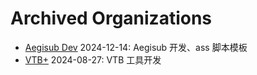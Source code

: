 # Archived Organizations

- [Aegisub Dev](https://github.com/Aeg-dev)
    2024-12-14: Aegisub 开发、ass 脚本模板
- [VTB+](https://github.com/vtb-plus)
    2024-08-27: VTB 工具开发
